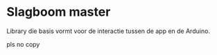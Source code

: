 # Slagboom master

Library die basis vormt voor de interactie tussen de app en de Arduino.

pls no copy